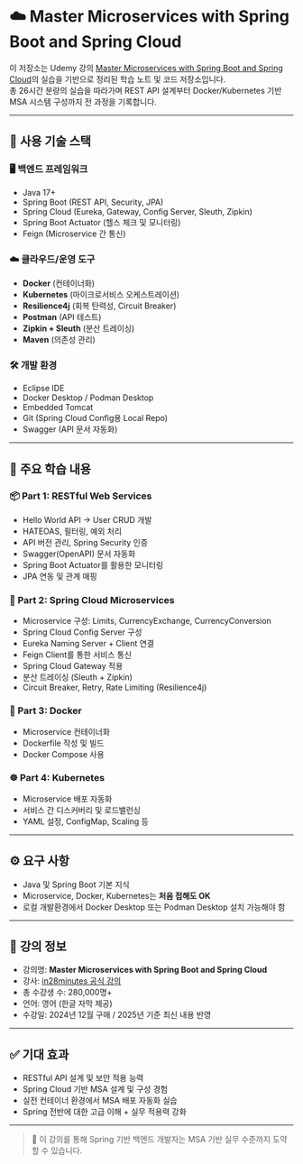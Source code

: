 # ☁️ Master Microservices with Spring Boot and Spring Cloud

이 저장소는 Udemy 강의 [Master Microservices with Spring Boot and Spring Cloud](https://www.udemy.com/course/microservices-with-spring-boot-and-spring-cloud/)의 실습을 기반으로 정리된 학습 노트 및 코드 저장소입니다.  
총 26시간 분량의 실습을 따라가며 REST API 설계부터 Docker/Kubernetes 기반 MSA 시스템 구성까지 전 과정을 기록합니다.

---

## 🧰 사용 기술 스택

### 🖥️ 백엔드 프레임워크
- Java 17+
- Spring Boot (REST API, Security, JPA)
- Spring Cloud (Eureka, Gateway, Config Server, Sleuth, Zipkin)
- Spring Boot Actuator (헬스 체크 및 모니터링)
- Feign (Microservice 간 통신)

### ☁️ 클라우드/운영 도구
- **Docker** (컨테이너화)
- **Kubernetes** (마이크로서비스 오케스트레이션)
- **Resilience4j** (회복 탄력성, Circuit Breaker)
- **Postman** (API 테스트)
- **Zipkin + Sleuth** (분산 트레이싱)
- **Maven** (의존성 관리)

### 🛠️ 개발 환경
- Eclipse IDE
- Docker Desktop / Podman Desktop
- Embedded Tomcat
- Git (Spring Cloud Config용 Local Repo)
- Swagger (API 문서 자동화)

---

## 📝 주요 학습 내용

### 📦 Part 1: RESTful Web Services
- Hello World API → User CRUD 개발
- HATEOAS, 필터링, 예외 처리
- API 버전 관리, Spring Security 인증
- Swagger(OpenAPI) 문서 자동화
- Spring Boot Actuator를 활용한 모니터링
- JPA 연동 및 관계 매핑

### 🧩 Part 2: Spring Cloud Microservices
- Microservice 구성: Limits, CurrencyExchange, CurrencyConversion
- Spring Cloud Config Server 구성
- Eureka Naming Server + Client 연결
- Feign Client를 통한 서비스 통신
- Spring Cloud Gateway 적용
- 분산 트레이싱 (Sleuth + Zipkin)
- Circuit Breaker, Retry, Rate Limiting (Resilience4j)

### 🐳 Part 3: Docker
- Microservice 컨테이너화
- Dockerfile 작성 및 빌드
- Docker Compose 사용

### ☸️ Part 4: Kubernetes
- Microservice 배포 자동화
- 서비스 간 디스커버리 및 로드밸런싱
- YAML 설정, ConfigMap, Scaling 등

---

## ⚙️ 요구 사항

- Java 및 Spring Boot 기본 지식
- Microservice, Docker, Kubernetes는 **처음 접해도 OK**
- 로컬 개발환경에서 Docker Desktop 또는 Podman Desktop 설치 가능해야 함

---

## 📌 강의 정보

- 강의명: **Master Microservices with Spring Boot and Spring Cloud**
- 강사: [in28minutes 공식 강의](https://www.udemy.com/user/in28minutes/)
- 총 수강생 수: 280,000명+
- 언어: 영어 (한글 자막 제공)
- 수강일: 2024년 12월 구매 / 2025년 기준 최신 내용 반영

---

## ✅ 기대 효과

- RESTful API 설계 및 보안 적용 능력
- Spring Cloud 기반 MSA 설계 및 구성 경험
- 실전 컨테이너 환경에서 MSA 배포 자동화 실습
- Spring 전반에 대한 고급 이해 + 실무 적용력 강화

---

> 🚀 이 강의를 통해 Spring 기반 백엔드 개발자는 MSA 기반 실무 수준까지 도약할 수 있습니다.
